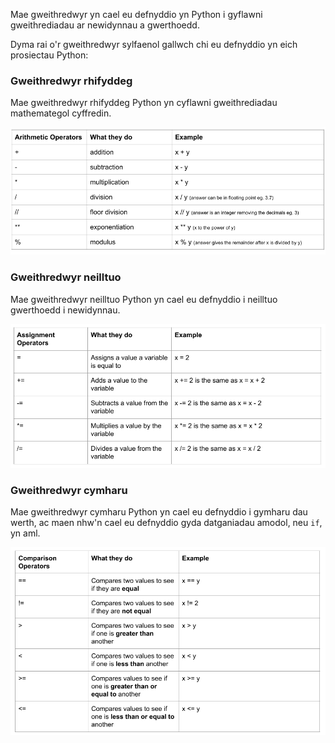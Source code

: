 Mae gweithredwyr yn cael eu defnyddio yn Python i gyflawni gweithrediadau ar newidynnau a gwerthoedd.

Dyma rai o'r gweithredwyr sylfaenol gallwch chi eu defnyddio yn eich prosiectau Python:

### Gweithredwyr rhifyddeg

Mae gweithredwyr rhifyddeg Python yn cyflawni gweithrediadau mathemategol cyffredin.

![Tabl yn dangos y gweithredwyr rhifyddeg canlynol: + adio; - tynnu; *lluosi; / rhannu; // rhannu llawr pan fydd yr ateb yn gyfanrif gan dynnu'r degolion;** codi i bŵer (exponentiation); % y swyddogaeth modwlws.](images/arithmetic_operators.png)

### Gweithredwyr neilltuo

Mae gweithredwyr neilltuo Python yn cael eu defnyddio i neilltuo gwerthoedd i newidynnau.

![Tabl yn dangos y gweithredwyr neilltuo canlynol: = neilltuo gwerth y mae newidyn yn hafal iddo; += ychwanegu gwerth at y newidyn; -= tynnu gwerth o'r newidyn; *= lluosi gwerth gyda'r newidyn; /= rhannu gwerth gyda'r newidyn.](images/assignment_operators.png)

### Gweithredwyr cymharu

Mae gweithredwyr cymharu Python yn cael eu defnyddio i gymharu dau werth, ac maen nhw'n cael eu defnyddio gyda datganiadau amodol, neu `if`, yn aml.

![A table showing the following comparison operators: == compares two values to see if they are equal; != compares two values to see if the are not equal; < compares two values to see if one is less than another; > compares two values to see if one is greater than another; >= compares two values to see if one is greater than or equal to another; < = compares values to see if one is less than or equal to another.](images/comparison_operators.png)